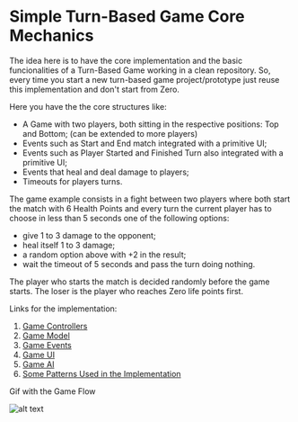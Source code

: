 # Simple Turn-Based Game Core Mechanics

The idea here is to have the core implementation and the basic funcionalities of a Turn-Based Game working in a clean repository. So, every time you start a new turn-based game project/prototype just reuse this implementation and don't start from Zero.

Here you have the the core structures like:
- A Game with two players, both sitting in the respective positions: Top and Bottom; (can be extended to more players)
- Events such as Start and End match integrated with a primitive UI;
- Events such as Player Started and Finished Turn also integrated with a primitive UI;
- Events that heal and deal damage to players;
- Timeouts for players turns.


The game example consists in a fight between two players where both start the match with 6 Health Points and every turn the current player has to choose in less than 5 seconds one of the following options:

- give 1 to 3 damage to the opponent;
- heal itself 1 to 3 damage;
- a random option above with +2 in the result;
- wait the timeout of 5 seconds and pass the turn doing nothing.

The player who starts the match is decided randomly before the game starts. 
The loser is the player who reaches Zero life points first.

Links for the implementation:

1. [Game Controllers](https://github.com/ycarowr/SimpleTurnBasedGame/tree/master/Assets/Scripts/SampleUsage/SimpleTurnBasedGame/Controller)
2. [Game Model](https://github.com/ycarowr/SimpleTurnBasedGame/tree/master/Assets/Scripts/SampleUsage/SimpleTurnBasedGame/Model)
3. [Game Events](https://github.com/ycarowr/SimpleTurnBasedGame/tree/master/Assets/Scripts/SampleUsage/SimpleTurnBasedGame/GameEvent)
4. [Game UI](https://github.com/ycarowr/SimpleTurnBasedGame/tree/master/Assets/Scripts/SampleUsage/SimpleTurnBasedGame/UI)
5. [Game AI](https://github.com/ycarowr/SimpleTurnBasedGame/tree/master/Assets/Scripts/SampleUsage/SimpleTurnBasedGame/Model/Ai)
6. [Some Patterns Used in the Implementation](https://github.com/ycarowr/SimpleTurnBasedGame/tree/master/Assets/Scripts/Patterns)



Gif with the Game Flow 

![alt text](https://github.com/ycarowr/SimpleTurnBasedGame/blob/master/Assets/Textures/SimpleTurnBasedGame/gifs/Game%20Flow.gif)
